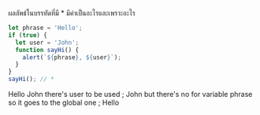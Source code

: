 ผลลัพธ์ในบรรทัดที่มี * มีค่าเป็นอะไรและเพราะอะไร

```js
let phrase = 'Hello';
if (true) {
  let user = 'John';
  function sayHi() {
    alert(`${phrase}, ${user}`);
  }
}
sayHi(); // *
```
Hello John 
there's user to be used ; John but there's no for variable phrase
so it goes to the global one ; Hello